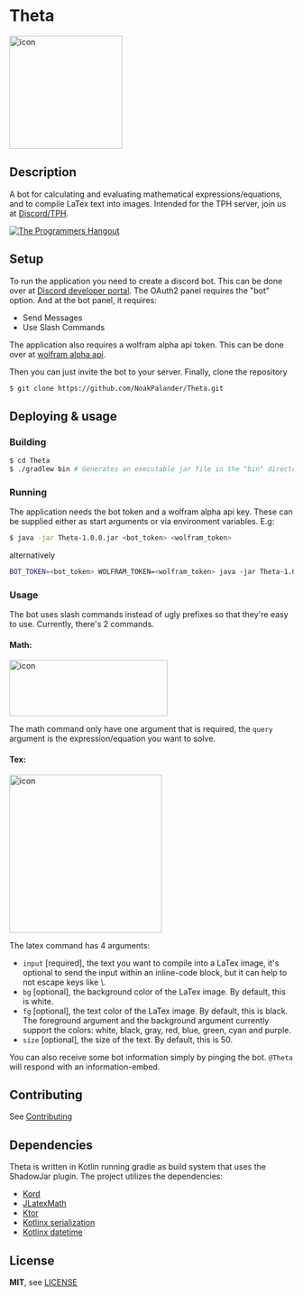 # Theta
<img alt="icon" src="https://raw.githubusercontent.com/NoakPalander/Theta/main/src/main/resources/icon.png" width="200" height="200"/>

## Description
A bot for calculating and evaluating mathematical expressions/equations, and to compile LaTex text into images. Intended for the TPH server, join us at [Discord/TPH](https://discord.gg/programming).

<a href="https://discord.gg/programming">
<img src="https://img.shields.io/discord/244230771232079873?label=The%20Programmers%20Hangout&logo=discord" alt="The Programmers Hangout">
</a>

## Setup
To run the application you need to create a discord bot. This can be done over at [Discord developer portal](https://discord.com/developers/docs/intro).
The OAuth2 panel requires the "bot" option. And at the bot panel, it requires:
- Send Messages
- Use Slash Commands

The application also requires a wolfram alpha api token. This can be done over at [wolfram alpha api](https://products.wolframalpha.com/api/).

Then you can just invite the bot to your server. Finally, clone the repository
```bash
$ git clone https://github.com/NoakPalander/Theta.git
```

## Deploying & usage
### Building
```bash
$ cd Theta
$ ./gradlew bin # Generates an executable jar file in the "bin" directory
```

### Running
The application needs the bot token and a wolfram alpha api key. These can be supplied either as start arguments or via environment variables. E.g:
```bash
$ java -jar Theta-1.0.0.jar <bot_token> <wolfram_token> 
```
alternatively 
```bash
BOT_TOKEN=<bot_token> WOLFRAM_TOKEN=<wolfram_token> java -jar Theta-1.0.0.jar
```

### Usage
The bot uses slash commands instead of ugly prefixes so that they're easy to use. Currently, there's 2 commands.
#### Math:
<img alt="icon" src="https://raw.githubusercontent.com/NoakPalander/Theta/main/src/main/resources/math.png" width="280" height="100"/>

The math command only have one argument that is required, the `query` argument is the expression/equation you want to solve. 

#### Tex:
<img alt="icon" src="https://raw.githubusercontent.com/NoakPalander/Theta/main/src/main/resources/tex.png" width="270" height="280"/>

The latex command has 4 arguments:
- `input` [required], the text you want to compile into a LaTex image, it's optional to send the input within an inline-code block, but it can help to not escape keys like \\.
- `bg` [optional], the background color of the LaTex image. By default, this is white.
- `fg` [optional], the text color of the LaTex image. By default, this is black.
The foreground argument and the background argument currently support the colors: white, black, gray, red, blue, green, cyan and purple.
- `size` [optional], the size of the text. By default, this is 50.

You can also receive some bot information simply by pinging the bot. `@Theta` will respond with an information-embed.

## Contributing
See [Contributing](https://github.com/NoakPalander/Theta/blob/main/Contributing.md)

## Dependencies
Theta is written in Kotlin running gradle as build system that uses the ShadowJar plugin. The project utilizes the dependencies:
- [Kord](https://github.com/kordlib/kord)
- [JLatexMath](https://github.com/opencollab/jlatexmath)
- [Ktor](https://ktor.io/)
- [Kotlinx serialization](https://github.com/Kotlin/kotlinx.serialization)
- [Kotlinx datetime](https://github.com/Kotlin/kotlinx-datetime)

## License 
**MIT**, see [LICENSE](https://github.com/NoakPalander/Theta/blob/main/LICENSE.md)
